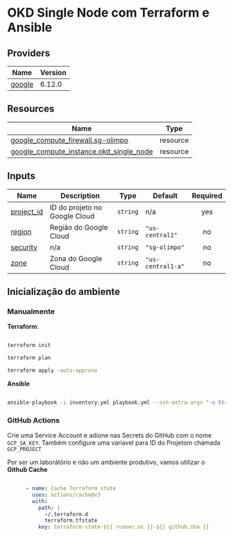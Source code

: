 # OKD Single Node com Terraform e Ansible



## Providers

| Name | Version |
|------|---------|
| <a name="provider_google"></a> [google](#provider\_google) | 6.12.0 |

## Resources

| Name | Type |
|------|------|
| [google_compute_firewall.sg-olimpo](https://registry.terraform.io/providers/hashicorp/google/latest/docs/resources/compute_firewall) | resource |
| [google_compute_instance.okd_single_node](https://registry.terraform.io/providers/hashicorp/google/latest/docs/resources/compute_instance) | resource |

## Inputs

| Name | Description | Type | Default | Required |
|------|-------------|------|---------|:--------:|
| <a name="input_project_id"></a> [project\_id](#input\_project\_id) | ID do projeto no Google Cloud | `string` | n/a | yes |
| <a name="input_region"></a> [region](#input\_region) | Região do Google Cloud | `string` | `"us-central1"` | no |
| <a name="input_security"></a> [security](#input\_security) | n/a | `string` | `"sg-olimpo"` | no |
| <a name="input_zone"></a> [zone](#input\_zone) | Zona do Google Cloud | `string` | `"us-central1-a"` | no |

## Inicialização do ambiente

### Manualmente


**Terraform**:

```bash

terroform init

terraform plan

terraform apply -auto-approve

```
**Ansible**

```bash

ansible-playbook -i inventory.yml playbook.yml --ssh-extra-args "-o StrictHostKeyChecking=no"

```

### GitHub Actions

Crie uma Service Account e adione nas Secrets do GitHub com o nome ```GCP_SA_KEY```. Também configure uma variavel para ID do Projetom chamada ```GCP_PROJECT```

Por ser um laborátório e não um ambiente produtivo, vamos utilizar o **Github Cache**

```yml

      - name: Cache Terraform state
        uses: actions/cache@v3
        with:
          path: |
            ~/.terraform.d
            terraform.tfstate
          key: terraform-state-${{ runner.os }}-${{ github.sha }}

```